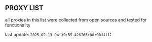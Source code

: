 ## PROXY LIST

all proxies in this list were collected from open sources and tested for functionality

last update: `2025-02-13 04:19:55.426765+00:00` UTC